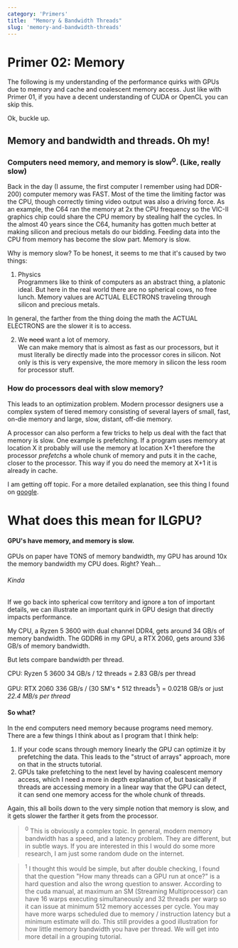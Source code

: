```yaml
---
category: 'Primers'
title:  "Memory & Bandwidth Threads"
slug: 'memory-and-bandwidth-threads'
---
```


# Primer 02: Memory

The following is my understanding of the performance quirks with GPUs due to memory and cache and coalescent memory
access.
Just like with Primer 01, if you have a decent understanding of CUDA or OpenCL you can skip this.

Ok, buckle up.

## Memory and bandwidth and threads. Oh my!

### Computers need memory, and memory is slow<sup>0</sup>. (Like, really slow)

Back in the day (I assume, the first computer I remember using had DDR-200) computer memory
was FAST. Most of the time the limiting factor was the CPU, though correctly timing video output was also
a driving force. As an example, the C64 ran the memory at 2x the CPU frequency so the VIC-II
graphics chip could share the CPU memory by stealing half the cycles. In the almost 40 years since the C64, humanity
has gotten much better at making silicon and precious metals do our bidding. Feeding
data into the CPU from memory has become the slow part. Memory is slow.

Why is memory slow? To be honest, it seems to me that it's caused by two things:

1. Physics<br/>
   Programmers like to think of computers as an abstract thing, a platonic ideal.
   But here in the real world there are no spherical cows, no free lunch. Memory values are ACTUAL
   ELECTRONS traveling through silicon and precious metals.

In general, the farther from the thing doing the math the ACTUAL ELECTRONS are the slower it is
to access.

2. We ~~need~~ want a lot of memory.<br/>
   We can make memory that is almost as fast as our processors, but it must literally be directly made into the
   processor cores in silicon.
   Not only is this is very expensive, the more memory in silicon the less room for processor stuff.

### How do processors deal with slow memory?

This leads to an optimization problem. Modern processor designers use a complex system of tiered
memory consisting of several layers of small, fast, on-die memory and large, slow, distant, off-die memory.

A processor can also perform a few tricks to help us deal with the fact that memory is slow.
One example is prefetching. If a program uses memory at location X it probably will use the
memory at location X+1 therefore the processor *prefetchs* a whole chunk of memory and puts it in
the cache, closer to the processor. This way if you do need the memory at X+1 it is already in cache.

I am getting off topic. For a more detailed explanation, see this thing I found
on [google](https://formulusblack.com/blog/compute-performance-distance-of-data-as-a-measure-of-latency/).

# What does this mean for ILGPU?

#### GPU's have memory, and memory is slow.

GPUs on paper have TONS of memory bandwidth, my GPU has around 10x the memory bandwidth my CPU does. Right? Yeah...

###### Kinda

If we go back into spherical cow territory and ignore a ton of important details, we can illustrate an
important quirk in GPU design that directly impacts performance.

My CPU, a Ryzen 5 3600 with dual channel DDR4, gets around 34 GB/s of memory bandwidth. The GDDR6 in my GPU, a RTX 2060,
gets around 336 GB/s of memory bandwidth.

But lets compare bandwidth per thread.

CPU: Ryzen 5 3600 34 GB/s / 12 threads = 2.83 GB/s per thread

GPU: RTX 2060 336 GB/s / (30 SM's * 512 threads<sup>1</sup>) = 0.0218 GB/s or just *22.4 MB/s per thread*

#### So what?

In the end computers need memory because programs need memory. There are a few things I think about as I program that I
think help:

1. If your code scans through memory linearly the GPU can optimize it by prefetching the data. This leads to the "struct
   of arrays"
   approach, more on that in the structs tutorial.
2. GPUs take prefetching to the next level by having coalescent memory access, which I need a more in depth explanation
   of, but
   basically if threads are accessing memory in a linear way that the GPU can detect, it can send one memory access for
   the whole chunk
   of threads.

Again, this all boils down to the very simple notion that memory is slow, and it gets slower the farther it gets from
the processor.

> <sup>0</sup>
> This is obviously a complex topic. In general, modern memory bandwidth has a speed, and a latency problem. They
> are different, but in subtle ways. If you are interested in this I would do some more research, I am just
> some random dude on the internet.

> <sup>1</sup>
> I thought this would be simple, but after double checking, I found that the question "How many threads can a GPU run
> at once?"
> is a hard question and also the wrong question to answer. According to the cuda manual, at maximum an SM (Streaming
> Multiprocessor) can
> have 16 warps executing simultaneously and 32 threads per warp so it can issue at minimum 512 memory accesses per
> cycle. You may have more warps scheduled due to memory / instruction latency but a minimum estimate will do. This
> still provides a good
> illustration for how little memory bandwidth you have per thread. We will get into more detail in a
> grouping tutorial.
